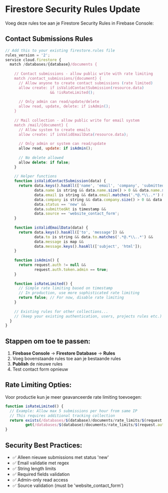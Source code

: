 # Firestore Security Rules Update

Voeg deze rules toe aan je Firestore Security Rules in Firebase Console:

## Contact Submissions Rules

```javascript
// Add this to your existing firestore.rules file
rules_version = '2';
service cloud.firestore {
  match /databases/{database}/documents {
    
    // Contact submissions - allow public write with rate limiting
    match /contact_submissions/{document} {
      // Allow anyone to create contact submissions (rate limited)
      allow create: if isValidContactSubmission(resource.data) 
                    && !isRateLimited();
      
      // Only admin can read/update/delete
      allow read, update, delete: if isAdmin();
    }
    
    // Mail collection - allow public write for email system
    match /mail/{document} {
      // Allow system to create emails
      allow create: if isValidEmailData(resource.data);
      
      // Only admin or system can read/update
      allow read, update: if isAdmin();
      
      // No delete allowed
      allow delete: if false;
    }
    
    // Helper functions
    function isValidContactSubmission(data) {
      return data.keys().hasAll(['name', 'email', 'company', 'submittedAt', 'status']) &&
             data.name is string && data.name.size() > 0 && data.name.size() <= 100 &&
             data.email is string && data.email.matches('.*@.*\\..*') &&
             data.company is string && data.company.size() > 0 && data.company.size() <= 200 &&
             data.status == 'new' &&
             data.submittedAt is timestamp &&
             data.source == 'website_contact_form';
    }
    
    function isValidEmailData(data) {
      return data.keys().hasAll(['to', 'message']) &&
             data.to is string && data.to.matches('.*@.*\\..*') &&
             data.message is map &&
             data.message.keys().hasAll(['subject', 'html']);
    }
    
    function isAdmin() {
      return request.auth != null && 
             request.auth.token.admin == true;
    }
    
    function isRateLimited() {
      // Simple rate limiting based on timestamp
      // In production, use more sophisticated rate limiting
      return false; // For now, disable rate limiting
    }
    
    // Existing rules for other collections...
    // (keep your existing authentication, users, projects rules etc.)
  }
}
```

## Stappen om toe te passen:

1. **Firebase Console** → **Firestore Database** → **Rules**
2. Voeg bovenstaande rules toe aan je bestaande rules
3. **Publish** de nieuwe rules
4. Test contact form opnieuw

## Rate Limiting Opties:

Voor productie kun je meer geavanceerde rate limiting toevoegen:

```javascript
function isRateLimited() {
  // Example: Allow max 5 submissions per hour from same IP
  // This requires additional tracking collection
  return exists(/databases/$(database)/documents/rate_limits/$(request.auth.uid)) &&
         get(/databases/$(database)/documents/rate_limits/$(request.auth.uid)).data.count > 5;
}
```

## Security Best Practices:

- ✅ Alleen nieuwe submissions met status 'new' 
- ✅ Email validatie met regex
- ✅ String length limits
- ✅ Required fields validation
- ✅ Admin-only read access
- ✅ Source validation (must be 'website_contact_form')